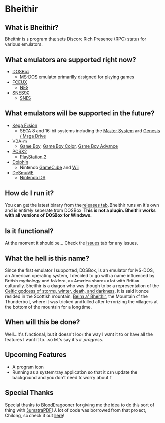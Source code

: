 # Bheithir

## What is Bheithir?
Bheithir is a program that sets Discord Rich Presence (RPC) status for various emulators. 

## What emulators are supported right now?
- [DOSBox](https://www.dosbox.com/)
    - [MS-DOS](https://en.wikipedia.org/wiki/MS-DOS) emulator primarilly designed for playing games
- [FCEUX](http://www.fceux.com/web/home.html)
    - [NES](https://en.wikipedia.org/wiki/Nintendo_Entertainment_System)
- [SNES9X](http://www.snes9x.com/)
    - [SNES](https://en.wikipedia.org/wiki/Super_Nintendo_Entertainment_System)

## What emulators will be supported in the future?
- [Kega Fusion](https://segaretro.org/Kega_Fusion)
    - SEGA 8 and 16-bit systems including the [Master System](https://en.wikipedia.org/wiki/Super_Nintendo_Entertainment_System) and [Genesis / Mega Drive](https://en.wikipedia.org/wiki/Sega_Genesis)
- [VBA-m](https://github.com/visualboyadvance-m/visualboyadvance-m)
    - [Game Boy](https://en.wikipedia.org/wiki/Game_Boy), [Game Boy Color](https://en.wikipedia.org/wiki/Game_Boy_Color), [Game Boy Advance](https://en.wikipedia.org/wiki/Game_Boy_Advance)
- [PCSX2](https://pcsx2.net/)
    - [PlayStation 2](https://en.wikipedia.org/wiki/PlayStation_2)
- [Dolphin](https://dolphin-emu.org/)
    - Nintendo [GameCube](https://en.wikipedia.org/wiki/GameCube) and [Wii](https://en.wikipedia.org/wiki/Wii)
- [DeSmuME](http://desmume.org/)
    - [Nintendo DS](https://en.wikipedia.org/wiki/Nintendo_DS)

## How do I run it?
You can get the latest binary from the [releases tab](https://github.com/MechaDragonX/Bheithir/releases). Bheithir runs on it's own and is entirely seperate from DOSBox. **This is not a plugin. Bheithir works with all versions of DOSBox for Windows.**

## Is it functional?
At the moment it should be... Check the [issues](https://github.com/MechaDragonX/Bheithir/issues) tab for any issues.

## What the hell is this name?
Since the first emulator I supported, DOSBox, is an emulator for MS-DOS, an American operating system, I decided to go with a name influenced by British mythology and folklore, as America shares a lot with Britian culturally. Bheithir is a dragon who was though to be a representation of the [Celtic goddess of storms, winter, death, and darkness](https://books.google.com/books?id=XPoRSLTkhtsC&pg=PA179&lpg=PA179&dq=bheithir+scotland&source=bl&ots=h2FaVFtlKN&sig=ACfU3U0fPo-tvlrPfv6CW9OVvdrHlOE66g&hl=en&ppis=_e&sa=X&ved=2ahUKEwjKiInks77oAhWuGTQIHZbbAToQ6AEwCXoECB4QAQ#v=onepage&q=bheithir%20scotland&f=false). It is said it once resided in the Scottish mountain, [Beinn a' Bheithir](https://en.wikipedia.org/wiki/Beinn_a%27_Bheithir), the Mountain of the Thunderbolt, where it was tricked and killed after terrorizing the villagers at the bottom of the mountain for a long time.

## When will this be done?
Well...it's functional, but it doesn't look the way I want it to or have all the features I want it to...so let's say it's *in progress*.

## Upcoming Features
- A program icon
- Running as a system tray application so that it can update the background and you don't need to worry about it

## Special Thanks
Special thanks to [BloodDragooner](https://github.com/BloodDragooner) for giving me the idea to do this sort of thing with [SumatraPDF](https://github.com/sumatrapdfreader/sumatrapdf)! A lot of code was borrowed from that project, Chilong, so check it out [here](https://github.com/MechaDragonX/Chilong)!
